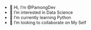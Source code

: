 - 👋 Hi, I’m @PamongDev
- 👀 I’m interested in Data Science
- 🌱 I’m currently learning Python
- 💞️ I’m looking to collaborate on My Self

<!---
PamongDev/PamongDev is a ✨ special ✨ repository because its `README.md` (this file) appears on your GitHub profile.
You can click the Preview link to take a look at your changes.
--->
